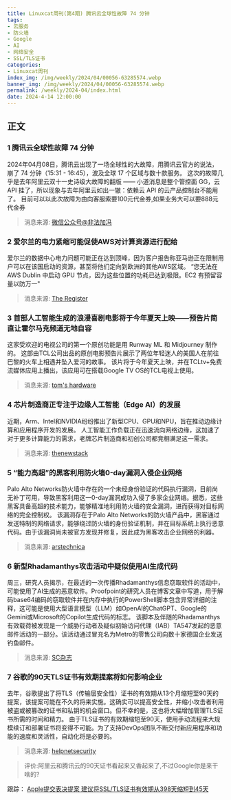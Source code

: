 ```yaml
---
title: Linuxcat周刊(第4期) 腾讯云全球性故障 74 分钟
tags: 
- 云服务
- 防火墙
- Google
- AI
- 网络安全
- SSL/TLS证书
categories: 
- Linuxcat周刊
index_img: /img/weekly/2024/04/00056-63285574.webp
banner_img: /img/weekly/2024/04/00056-63285574.webp
permalink: /weekly/2024-04/index.html
date: 2024-4-14 12:00:00
---
```

## 正文

### 1 腾讯云全球性故障 74 分钟

2024年04月08日，腾讯云出现了一场全球性的大故障，用腾讯云官方的说法，崩了 74 分钟（15:31 - 16:45），波及全球 17 个区域与数十款服务。
这次的故障几乎是去年阿里云双十一史诗级大故障的翻版 —— 小道消息是整个管控面 GG，云 API 挂了，所以现象与去年阿里云如出一辙：依赖云 API 的云产品控制台不能用了。
目前可以以此次故障为由向客服索要100元代金券,如果业务大可以要888元代金券
> 消息来源: [微信公众号@非法加冯](https://mp.weixin.qq.com/s/PgduTGIvWSUgHZhVfnb7Bg)

### 2 爱尔兰的电力紧缩可能促使AWS对计算资源进行配给

爱尔兰的数据中心电力问题可能正在达到顶峰，因为客户报告称亚马逊正在限制用户可以在该国启动的资源，甚至将他们定向到欧洲的其他AWS区域。
“您无法在 AWS Dublin 中启动 GPU 节点，因为这些位置的功耗已达到极限。EC2 有预留容量以防万一"
> 消息来源: [The Register](https://www.theregister.com/2024/04/09/aws_resource_restrictions)

### 3 首部人工智能生成的浪漫喜剧电影将于今年夏天上映——预告片简直让霍尔马克频道无地自容

这家受欢迎的电视公司的第一个原创功能是用 Runway ML 和 Midjourney 制作的。
这部由TCL公司出品的原创电影预告片展示了两位年轻迷人的美国人在前往巴黎的火车上相遇并坠入爱河的故事。
该片将于今年夏天上映，并在TCLtv+免费流媒体应用上播出，该应用可在搭载Google TV OS的TCL电视上使用。
> 消息来源: [tom's hardware](https://www.tomshardware.com/tech-industry/artificial-intelligence/first-ai-generated-rom-com-is-due-this-summer-and-the-trailer-puts-hallmark-channel-to-shame)

### 4 芯片制造商正专注于边缘人工智能（Edge AI）的发展

近期，Arm、Intel和NVIDIA纷纷推出了新型CPU、GPU和NPU，旨在推动边缘计算和应用程序开发的发展。
人工智能工作负载正在迅速流向网络边缘，这加速了对于更多计算能力的需求，老牌芯片制造商和初创公司都竞相满足这一需求。
> 消息来源: [thenewstack](https://thenewstack.io/chipmakers-putting-a-laser-focus-on-edge-ai/)

### 5 “能力高超”的黑客利用防火墙0-day漏洞入侵企业网络

Palo Alto Networks防火墙中存在的一个未经身份验证的代码执行漏洞，目前尚无补丁可用，导致黑客利用这一0-day漏洞成功入侵了多家企业网络。据悉，这些黑客具备高超的技术能力，能够精准地利用防火墙的安全漏洞，进而获得对目标网络的完全控制权。
该漏洞存在于Palo Alto Networks的防火墙产品中，黑客通过发送特制的网络请求，能够绕过防火墙的身份验证机制，并在目标系统上执行恶意代码。由于该漏洞尚未被官方发现并修复，因此成为黑客攻击企业网络的利器。
> 消息来源: [arstechnica](https://arstechnica.com/security/2024/04/highly-capable-hackers-root-corporate-networks-by-exploiting-firewall-0-day/)

### 6 新型Rhadamanthys攻击活动中疑似使用AI生成代码

周三，研究人员揭示，在最近的一次传播Rhadamanthys信息窃取软件的活动中，可能使用了AI生成的恶意软件。Proofpoint的研究人员在博客文章中写道，用于解码base64编码的窃取软件并在内存中执行的PowerShell脚本包含异常详细的注释，这可能是使用大型语言模型（LLM）如OpenAI的ChatGPT、Google的Gemini或Microsoft的Copilot生成代码的标志。
该脚本及伴随的Rhadamanthys有效载荷被发现是一个威胁行动者及疑似初始访问代理（IAB）TA547发起的恶意邮件活动的一部分。该活动通过冒充名为Metro的零售公司向数十家德国企业发送钓鱼邮件。
> 消息来源: [SC杂志](https://www.scmagazine.com/news/ai-generated-code-potentially-used-in-new-rhadamanthys-campaign)

### 7 谷歌的90天TLS证书有效期提案将如何影响企业

去年，谷歌提出了将TLS（传输层安全性）证书的有效期从13个月缩短至90天的提案，该提案可能在不久的将来实施。这确实可以提高安全性，并缩小攻击者利用被盗或被篡改的证书和私钥的机会窗口。但不幸的是，这也将大幅增加管理TLS证书所需的时间和精力。
由于TLS证书的有效期缩短至90天，使用手动流程来大规模续订和部署证书将变得不可能。为了支持DevOps团队不断交付新应用程序和功能的速度和灵活性，自动化将是必要的。
> 消息来源: [helpnetsecurity](https://www.helpnetsecurity.com/2024/04/11/tls-certificate-renewal-proposal/)

> 评价:阿里云和腾讯云的90天证书看起来又香起来了,不过Google你是来干啥的?

跟踪： [Apple提交表决提案 建议将SSL/TLS证书有效期从398天缩短到45天](https://mei.lv/weekly/2024-19/)
